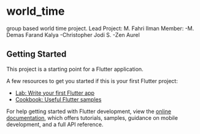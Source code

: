 # world_time

group based world time project.
Lead Project: M. Fahri Ilman
Member: 
-M. Demas Farand Kalya
-Christopher Jodi S.
-Zen Aurel

## Getting Started

This project is a starting point for a Flutter application.

A few resources to get you started if this is your first Flutter project:

- [Lab: Write your first Flutter app](https://docs.flutter.dev/get-started/codelab)
- [Cookbook: Useful Flutter samples](https://docs.flutter.dev/cookbook)

For help getting started with Flutter development, view the
[online documentation](https://docs.flutter.dev/), which offers tutorials,
samples, guidance on mobile development, and a full API reference.
